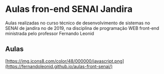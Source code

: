 # Aulas fron-end SENAI Jandira
Aulas realizadas no curso técnico de desenvolvimento de sistemas no SENAI de jandira no de 2019, na disciplina de programação WEB front-end ministrada pelo professor Fernando Leonid

## Aulas
[https://img.icons8.com/color/48/000000/javascript.png](https://fernandoleonid.github.io/aulas-front-senai/)
